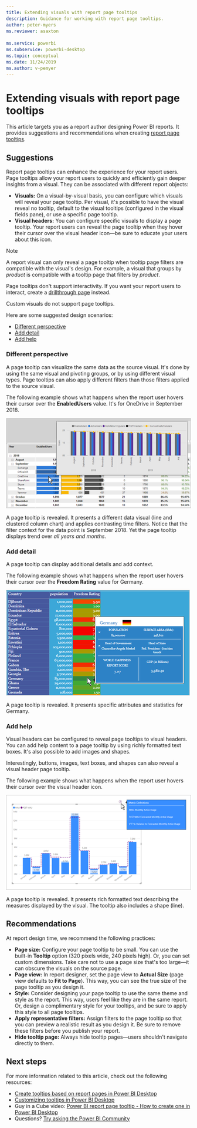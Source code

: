 ```yaml
---
title: Extending visuals with report page tooltips
description: Guidance for working with report page tooltips.
author: peter-myers
ms.reviewer: asaxton

ms.service: powerbi
ms.subservice: powerbi-desktop
ms.topic: conceptual
ms.date: 11/24/2019
ms.author: v-pemyer
---
```


# Extending visuals with report page tooltips

This article targets you as a report author designing Power BI reports. It provides suggestions and recommendations when creating [report page tooltips](../desktop-tooltips.md).

## Suggestions

Report page tooltips can enhance the experience for your report users. Page tooltips allow your report users to quickly and efficiently gain deeper insights from a visual. They can be associated with different report objects:

- **Visuals:** On a visual-by-visual basis, you can configure which visuals will reveal your page tooltip. Per visual, it's possible to have the visual reveal no tooltip, default to the visual tooltips (configured in the visual fields pane), or use a specific page tooltip.
- **Visual headers:** You can configure specific visuals to display a page tooltip. Your report users can reveal the page tooltip when they hover their cursor over the visual header icon—be sure to educate your users about this icon.

> [!NOTE]
> A report visual can only reveal a page tooltip when tooltip page filters are compatible with the visual's design. For example, a visual that groups by _product_ is compatible with a tooltip page that filters by _product_.
>
> Page tooltips don't support interactivity. If you want your report users to interact, create a [drillthrough page](../desktop-drillthrough.md) instead.
>
> Custom visuals do not support page tooltips.

Here are some suggested design scenarios:

- [Different perspective](#different-perspective)
- [Add detail](#add-detail)
- [Add help](#add-help)

### Different perspective

A page tooltip can visualize the same data as the source visual. It's done by using the same visual and pivoting groups, or by using different visual types. Page tooltips can also apply different filters than those filters applied to the source visual.

The following example shows what happens when the report user hovers their cursor over the **EnabledUsers** value. It's for OneDrive in September 2018.

![A matrix visual displays a grid of values grouped by year and month on the rows, and various measures along the columns. The report user has hovered their cursor over a single value. A page tooltip is revealed.](media/report-page-tooltips/suggestion-different-perspective.png)

A page tooltip is revealed. It presents a different data visual (line and clustered column chart) and applies contrasting time filters. Notice that the filter context for the data point is September 2018. Yet the page tooltip displays trend over _all years and months_.

### Add detail

A page tooltip can display additional details and add context.

The following example shows what happens when the report user hovers their cursor over the **Freedom Rating** value for Germany.

![A table visual displays a grid of values. The table contains three columns: Country, Population, and Freedom Rating. The report user has hovered their cursor over the Freedom Rating value for Germany. A page tooltip is revealed. It presents specific attributes and statistics for Germany, including: Population, Surface Area, Head of Government, Head of State, World Happiness Report Score, and GDP.](media/report-page-tooltips/suggestion-add-details.png)

A page tooltip is revealed. It presents specific attributes and statistics for Germany.

### Add help

Visual headers can be configured to reveal page tooltips to visual headers. You can add help content to a page tooltip by using richly formatted text boxes. It's also possible to add images and shapes.

Interestingly, buttons, images, text boxes, and shapes can also reveal a visual header page tooltip.

The following example shows what happens when the report user hovers their cursor over the visual header icon.

![A line and stacked column chart visual displays monthly results. The report user has hovered their cursor over the visual header icon (question mark icon).](media/report-page-tooltips/suggestion-add-help.png)

A page tooltip is revealed. It presents rich formatted text describing the measures displayed by the visual. The tooltip also includes a shape (line).

## Recommendations

At report design time, we recommend the following practices:

- **Page size:** Configure your page tooltip to be small. You can use the built-in **Tooltip** option (320 pixels wide, 240 pixels high). Or, you can set custom dimensions. Take care not to use a page size that's too large—it can obscure the visuals on the source page.
- **Page view:** In report designer, set the page view to **Actual Size** (page view defaults to **Fit to Page**). This way, you can see the true size of the page tooltip as you design it.
- **Style:** Consider designing your page tooltip to use the same theme and style as the report. This way, users feel like they are in the same report. Or, design a complimentary style for your tooltips, and be sure to apply this style to all page tooltips.
- **Apply representative filters:** Assign filters to the page tooltip so that you can preview a realistic result as you design it. Be sure to remove these filters before you publish your report.
- **Hide tooltip page:** Always hide tooltip pages—users shouldn't navigate directly to them.

## Next steps

For more information related to this article, check out the following resources:

- [Create tooltips based on report pages in Power BI Desktop](../desktop-tooltips.md)
- [Customizing tooltips in Power BI Desktop](../desktop-custom-tooltips.md)
- Guy in a Cube video: [Power BI report page tooltip - How to create one in Power BI Desktop](https://www.youtube.com/watch?v=URTA7JZsAtw)
- Questions? [Try asking the Power BI Community](https://community.powerbi.com/)
